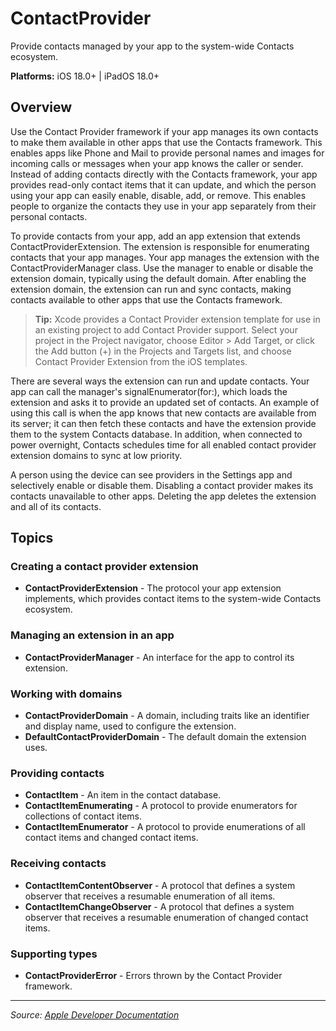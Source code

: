 # ContactProvider

Provide contacts managed by your app to the system-wide Contacts ecosystem.

**Platforms:** iOS 18.0+ | iPadOS 18.0+

## Overview

Use the Contact Provider framework if your app manages its own contacts to make them available in other apps that use the Contacts framework. This enables apps like Phone and Mail to provide personal names and images for incoming calls or messages when your app knows the caller or sender. Instead of adding contacts directly with the Contacts framework, your app provides read-only contact items that it can update, and which the person using your app can easily enable, disable, add, or remove. This enables people to organize the contacts they use in your app separately from their personal contacts.

To provide contacts from your app, add an app extension that extends ContactProviderExtension. The extension is responsible for enumerating contacts that your app manages. Your app manages the extension with the ContactProviderManager class. Use the manager to enable or disable the extension domain, typically using the default domain. After enabling the extension domain, the extension can run and sync contacts, making contacts available to other apps that use the Contacts framework.

> **Tip:** Xcode provides a Contact Provider extension template for use in an existing project to add Contact Provider support. Select your project in the Project navigator, choose Editor > Add Target, or click the Add button (+) in the Projects and Targets list, and choose Contact Provider Extension from the iOS templates.

There are several ways the extension can run and update contacts. Your app can call the manager's signalEnumerator(for:), which loads the extension and asks it to provide an updated set of contacts. An example of using this call is when the app knows that new contacts are available from its server; it can then fetch these contacts and have the extension provide them to the system Contacts database. In addition, when connected to power overnight, Contacts schedules time for all enabled contact provider extension domains to sync at low priority.

A person using the device can see providers in the Settings app and selectively enable or disable them. Disabling a contact provider makes its contacts unavailable to other apps. Deleting the app deletes the extension and all of its contacts.

## Topics

### Creating a contact provider extension
- **ContactProviderExtension** - The protocol your app extension implements, which provides contact items to the system-wide Contacts ecosystem.

### Managing an extension in an app
- **ContactProviderManager** - An interface for the app to control its extension.

### Working with domains
- **ContactProviderDomain** - A domain, including traits like an identifier and display name, used to configure the extension.
- **DefaultContactProviderDomain** - The default domain the extension uses.

### Providing contacts
- **ContactItem** - An item in the contact database.
- **ContactItemEnumerating** - A protocol to provide enumerators for collections of contact items.
- **ContactItemEnumerator** - A protocol to provide enumerations of all contact items and changed contact items.

### Receiving contacts
- **ContactItemContentObserver** - A protocol that defines a system observer that receives a resumable enumeration of all items.
- **ContactItemChangeObserver** - A protocol that defines a system observer that receives a resumable enumeration of changed contact items.

### Supporting types
- **ContactProviderError** - Errors thrown by the Contact Provider framework.

---

*Source: [Apple Developer Documentation](https://developer.apple.com/documentation/ContactProvider)*